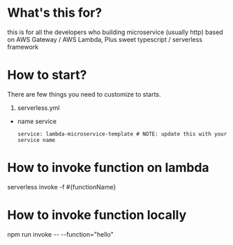 # What's this for?
this is for all the developers who building microservice (usually http) based on
AWS Gateway / AWS Lambda, Plus sweet typescript / serverless framework

# How to start?
There are few things you need to customize to starts.

1) serverless.yml
  - name service

    ```service: lambda-microservice-template # NOTE: update this with your service name```


# How to invoke function on lambda

serverless invoke -f #{functionName}

# How to invoke function locally

npm run invoke -- --function="hello"
